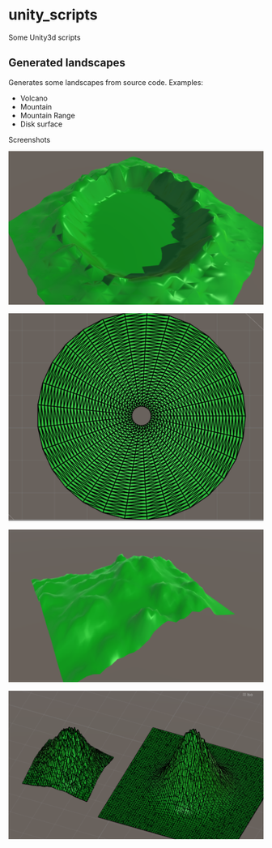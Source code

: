 # unity_scripts
Some Unity3d scripts

## Generated landscapes

Generates some landscapes from source code. Examples:
* Volcano
* Mountain
* Mountain Range
* Disk surface

Screenshots

![Alt text](/UnityLandscaper/screenshots/ss1.png?raw=true "screenshot 1")

![Alt text](/UnityLandscaper/screenshots/ss2.png?raw=true "screenshot 2")

![Alt text](/UnityLandscaper/screenshots/ss3.png?raw=true "screenshot 3")

![Alt text](/UnityLandscaper/screenshots/ss4.png?raw=true "screenshot 4")
